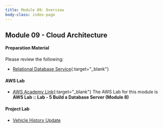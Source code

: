 ```yaml
---
title: Module 09: Overview
body-class: index-page
---
```


<!-- ![Monolithic App]({{URLROOT}}/shared/img/aws-monolithic.png)
*[Photo by Dall-E-3](https://openai.com/dall-e-3)* -->

## Module 09 - Cloud Architecture



#### Preparation Material

Please review the following:

* [Relational Database Service](https://aws.amazon.com/rds/){:target="_blank"}

<!-- * [SNS and SQS for fanout notifications](https://aws.amazon.com/getting-started/hands-on/send-fanout-event-notifications/){:target="_blank"}

* [Simple Queue Service](https://aws.amazon.com/sqs/){:target="_blank"}
* [Relational Database Service](https://aws.amazon.com/rds/){:target="_blank"} -->

<!-- * [DynamoDB](https://aws.amazon.com/dynamodb/){:target="_blank"} -->



#### AWS Lab

* [AWS Academy Link](https://awsacademy.instructure.com){:target="_blank"} The AWS Lab for this module is **AWS Lab :: Lab - 5 Build a Database Server (Module 8)**

<!-- !!! note "Lab Updates"

    IPv4 subnet CIDR block looks like it has a number already typed in, but you need to type into this box. The instructions mislabel it as IPv4 VPC CIDR block. -->

#### Project Lab

* [Vehicle History Update](./project-lab.html)

<!-- #### Additional Materials -->

<!-- * [Individual Reflection Template]({{URLROOT}}/course/reflection.docx) -->

<!-- #### Hints and Helps

* [Hints](./hints.html) -->